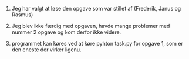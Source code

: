 1) Jeg har valgt at løse den opgave som var stillet af (Frederik, Janus og Rasmus)

2) Jeg blev ikke færdig med opgaven, havde mange problemer med nummer 2 opgave og kom derfor ikke videre.

3) programmet kan køres ved at køre pyhton task.py for opgave 1, som er den eneste der virker ligenu.
